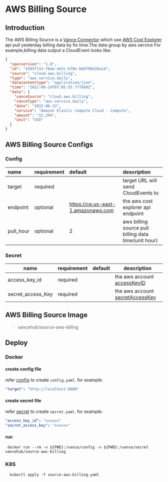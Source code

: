 # AWS Billing Source

## Introduction

The AWS Billing Source is a [Vance Connector][vc] which use [AWS Cost Explorer][awsbill] api pull yesterday billing data
by fix time.The data group by aws service For example,billing data output a CloudEvent looks like:

```json
{
  "specversion": "1.0",
  "id": "4395ffa3-f6de-443c-bf0e-bb9798d26a1d",
  "source": "cloud.aws.billing",
  "type": "aws.service.daily",
  "datacontenttype": "application/json",
  "time": "2022-06-14T07:05:55.777689Z",
  "data": {
    "vanceSource": "cloud.aws.billing",
    "vanceType": "aws.service.daily",
    "date": "2022-06-13",
    "service": "Amazon Elastic Compute Cloud - Compute",
    "amount": "12.294",
    "unit": "USD"
  }
}
```

## AWS Billing Source Configs

### Config

| name      | requirement | default                             | description                                           |
|:----------|:------------|:------------------------------------|:------------------------------------------------------|
| target    | required    |                                     | target URL will send CloudEvents to                   |
| endpoint  | optional    | https://ce.us-east-1.amazonaws.com  | the aws cost explorer api endpoint                    |
| pull_hour | optional    | 2                                   | aws billing source pull billing data time(unit hour)  |

### Secret

| name              | requirement | default  | description                                  |
|-------------------|-------------|----------|----------------------------------------------|
| access_key_id     | required    |          | the aws account [accessKeyID][accessKey]     |
| secret_access_Key | required    |          | the aws account [secretAccessKey][accessKey] |

## AWS Billing Source Image

> vancehub/source-aws-billing

## Deploy

### Docker

#### create config file

refer [config](#Config) to create `config.yaml`. for example:

```yaml
"target": "http://localhost:8080"
```

#### create secret file

refer [secret](#Secret) to create `secret.yaml`. for example:

```yaml
"access_key_id": "xxxxxx"
"secret_access_key": "xxxxxx"
```

#### run

```shell
 docker run --rm -v ${PWD}:/vance/config -v ${PWD}:/vance/secret vancehub/source-aws-billing
```

### K8S

```shell
  kubectl apply -f source-aws-billing.yaml
```

[vc]: https://github.com/linkall-labs/vance-docs/blob/main/docs/concept.md
[awsbill]: https://docs.aws.amazon.com/aws-cost-management/latest/APIReference/API_GetCostAndUsage.html
[accessKey]: https://docs.aws.amazon.com/IAM/latest/UserGuide/id_credentials_access-keys.html
